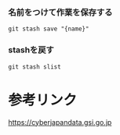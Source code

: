 ### 名前をつけて作業を保存する
```
git stash save "{name}"
```

### stashを戻す
```
git stash slist
```

# 参考リンク
https://cyberjapandata.gsi.go.jp

